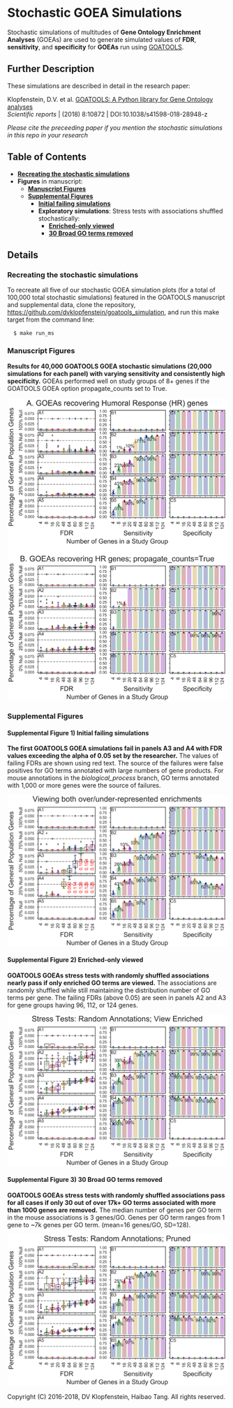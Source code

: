 # Stochastic GOEA Simulations

Stochastic simulations of multitudes of **Gene Ontology Enrichment Analyses** (GOEAs)
are used to generate simulated values of **FDR**, **sensitivity**, and **specificity**
for **GOEAs** run using [GOATOOLS](https://github.com/tanghaibao/goatools).

## Further Description
These simulations are described in detail in the research paper:

Klopfenstein, D.V. et al. [GOATOOLS: A Python library for Gene Ontology analyses](https://www.nature.com/articles/s41598-018-28948-z)    
_Scientific reports_ | (2018) 8:10872 | DOI:10.1038/s41598-018-28948-z

_Please cite the preceeding paper if you mention the stochastic simulations in this repo in your research_

## Table of Contents

  * [**Recreating the stochastic simulations**](#recreating-the-stochastic-simulations)
  * **Figures** in manuscript:
    * [**Manuscript Figures**](#manuscript-figures)
    * [**Supplemental Figures**](#supplemental-figures)
      * [**Initial failing simulations**](#supplemental-figure-1-initial-failing-simulations)
      * **Exploratory simulations**: Stress tests with associations shuffled stochastically:
         * [**Enriched-only viewed**](#supplemental-figure-2-enriched-only-viewed)
         * [**30 Broad GO terms removed**](#supplemental-figure-3-30-broad-go-terms-removed)

## Details

### Recreating the stochastic simulations
To recreate all five of our stochastic GOEA simulation plots
(for a total of 100,000 total stochastic simulations) 
featured in the GOATOOLS manuscript and supplemental data, clone the repository, 
https://github.com/dvklopfenstein/goatools_simulation,
and run this make target from the command line:

```
  $ make run_ms
```

### Manuscript Figures

**Results for 40,000 GOATOOLS GOEA stochastic simulations (20,000 simulations
for each panel) with varying sensitivity and consistently high specificity.**
GOEAs performed well on study groups of 8+ genes if the
GOATOOLS GOEA option propagate\_counts set to True.

![fig3](/doc/images/ms/fig3_genes.png)

### Supplemental Figures

#### Supplemental Figure 1) Initial failing simulations
**The first GOATOOLS GOEA simulations fail in panels A3 and A4
with FDR values exceeding the alpha of 0.05 set by the researcher.**
The values of failing FDRs are shown using red text.
The source of the failures were false positives for
GO terms annotated with large numbers of gene products.
For mouse annotations in the _biological_process_ branch,
GO terms annotated with 1,000 or more genes were the source of failures.

![suppfig1](/doc/images/ms/fig_goea_orig_noprune_ntn2_p0_100to000_004to124_N00020_00020_humoral_rsp_dpi600.png)

#### Supplemental Figure 2) Enriched-only viewed
**GOATOOLS GOEAs stress tests with randomly shuffled associations
nearly pass if only enriched GO terms are viewed.**
The associations are randomly shuffled while still maintaining the distribution
number of GO terms per gene. The failing FDRs (above 0.05) are seen in panels A2
and A3 for gene groups having 96, 112, or 124 genes.

![suppfig2](/doc/images/ms/fig_goea_rand_noprune_enriched_ntn2_p0_100to000_004to124_N00020_00020_humoral_rsp_dpi600.png)

#### Supplemental Figure 3) 30 Broad GO terms removed
**GOATOOLS GOEAs stress tests with randomly shuffled associations pass for all
cases if only 30 out of over 17k+ GO terms associated with more than 1000 genes
are removed.**
The median number of genes per GO term in the mouse associations is 3 genes/GO.
Genes per GO term ranges from 1 gene to ~7k genes per GO term. (mean=16
genes/GO, SD=128).

![suppfig3](/doc/images/ms/fig_goea_rand_pruned_ntn2_p0_100to000_004to124_N00020_00020_humoral_rsp_dpi600.png)


Copyright (C) 2016-2018, DV Klopfenstein, Haibao Tang. All rights reserved.
